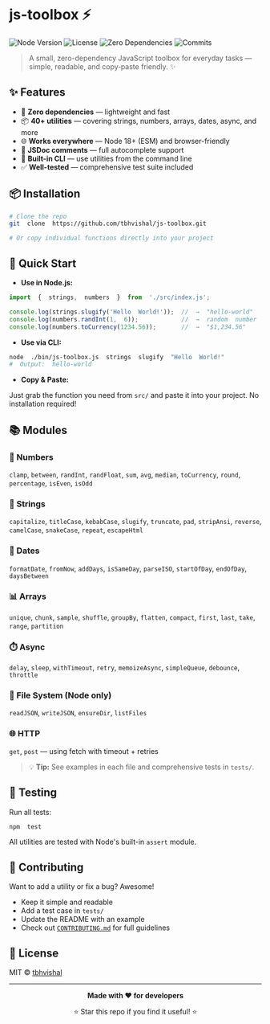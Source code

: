#  js-toolbox  ⚡

![Node Version](https://img.shields.io/badge/node-%3E%3D18-brightgreen)
![License](https://img.shields.io/badge/license-MIT-blue)
![Zero Dependencies](https://img.shields.io/badge/dependencies-0-success)
![Commits](https://img.shields.io/github/commit-activity/t/tbhvishal/js-toolbox)

>  A  small,  zero-dependency  JavaScript  toolbox  for  everyday  tasks  —  simple,  readable,  and  copy‑paste  friendly.  ✨

##  ✨  Features

-  🚀  **Zero  dependencies**  —  lightweight  and  fast
-  📦  **40+  utilities**  —  covering  strings,  numbers,  arrays,  dates,  async,  and  more
-  🌐  **Works  everywhere**  —  Node  18+  (ESM)  and  browser-friendly
-  📝  **JSDoc  comments**  —  full  autocomplete  support
-  🔧  **Built-in  CLI**  —  use  utilities  from  the  command  line
-  ✅  **Well-tested**  —  comprehensive  test  suite  included

##  📦  Installation

```bash
# Clone the repo
git  clone  https://github.com/tbhvishal/js-toolbox.git

# Or copy individual functions directly into your project
```

##  🚀  Quick  Start

-  **Use  in  Node.js:**

```js
import  {  strings,  numbers  }  from  './src/index.js';

console.log(strings.slugify('Hello  World!'));  //  →  "hello-world"
console.log(numbers.randInt(1,  6));            //  →  random  number  1-6
console.log(numbers.toCurrency(1234.56));       //  →  "$1,234.56"
```

-  **Use  via  CLI:**

```bash
node  ./bin/js-toolbox.js  strings  slugify  "Hello  World!"
#  Output:  hello-world
```

-  **Copy  &  Paste:**
  
  Just  grab  the  function  you  need  from  `src/`  and  paste  it  into  your  project.  No  installation  required!

##  📚  Modules

### 🔢  Numbers
`clamp`, `between`, `randInt`, `randFloat`, `sum`, `avg`, `median`, `toCurrency`, `round`, `percentage`, `isEven`, `isOdd`

### 📝  Strings
`capitalize`, `titleCase`, `kebabCase`, `slugify`, `truncate`, `pad`, `stripAnsi`, `reverse`, `camelCase`, `snakeCase`, `repeat`, `escapeHtml`

### 📅  Dates
`formatDate`, `fromNow`, `addDays`, `isSameDay`, `parseISO`, `startOfDay`, `endOfDay`, `daysBetween`

### 📊  Arrays
`unique`, `chunk`, `sample`, `shuffle`, `groupBy`, `flatten`, `compact`, `first`, `last`, `take`, `range`, `partition`

### ⏱️  Async
`delay`, `sleep`, `withTimeout`, `retry`, `memoizeAsync`, `simpleQueue`, `debounce`, `throttle`

### 📁  File System (Node only)
`readJSON`, `writeJSON`, `ensureDir`, `listFiles`

### 🌐  HTTP
`get`, `post` — using fetch with timeout + retries

> 💡  **Tip:**  See  examples  in  each  file  and  comprehensive  tests  in  `tests/`.

##  🧪  Testing

Run  all  tests:

```bash
npm  test
```

All  utilities  are  tested  with  Node's  built-in  `assert`  module.

##  🤝  Contributing

Want  to  add  a  utility  or  fix  a  bug?  Awesome!  

-  Keep  it  simple  and  readable
-  Add  a  test  case  in  `tests/`
-  Update  the  README  with  an  example
-  Check  out  [`CONTRIBUTING.md`](./CONTRIBUTING.md)  for  full  guidelines

##  📄  License

MIT  ©  [tbhvishal](https://github.com/tbhvishal)

---

<div align="center">

**Made  with  ❤️ for  developers**

⭐  Star  this  repo  if  you  find  it  useful!  ⭐

</div>

































